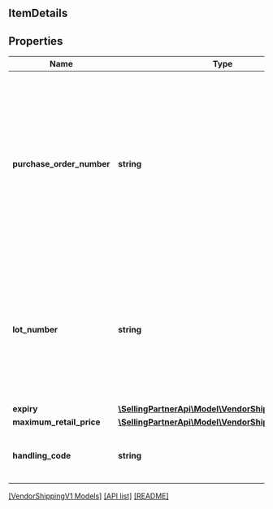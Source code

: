 ## ItemDetails

## Properties

Name | Type | Description | Notes
------------ | ------------- | ------------- | -------------
**purchase_order_number** | **string** | The Amazon purchase order number for the shipment being confirmed. If the items in this shipment belong to multiple purchase order numbers that are in particular carton or pallet within the shipment, then provide the purchaseOrderNumber at the appropriate carton or pallet level. Formatting Notes: 8-character alpha-numeric code. | [optional]
**lot_number** | **string** | The batch or lot number associates an item with information the manufacturer considers relevant for traceability of the trade item to which the Element String is applied. The data may refer to the trade item itself or to items contained. This field is mandatory for all perishable items. | [optional]
**expiry** | [**\SellingPartnerApi\Model\VendorShippingV1\Expiry**](Expiry.md) |  | [optional]
**maximum_retail_price** | [**\SellingPartnerApi\Model\VendorShippingV1\Money**](Money.md) |  | [optional]
**handling_code** | **string** | Identification of the instructions on how specified item/carton/pallet should be handled. | [optional]

[[VendorShippingV1 Models]](../) [[API list]](../../Api) [[README]](../../../README.md)
